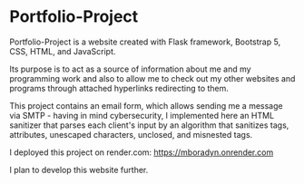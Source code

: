 # Portfolio-Project

Portfolio-Project is a website created with Flask framework, Bootstrap 5, CSS, HTML, and JavaScript. 

Its purpose is to act as a source of information about me and my programming work and also to allow me to check out my other websites and programs
through attached hyperlinks redirecting to them.

This project contains an email form, which allows sending me a message via SMTP - having in mind cybersecurity, 
I implemented here an HTML sanitizer that parses each client's input by an algorithm that sanitizes tags, attributes,
unescaped characters, unclosed, and misnested tags.

I deployed this project on render.com: 
https://mboradyn.onrender.com

I plan to develop this website further.
